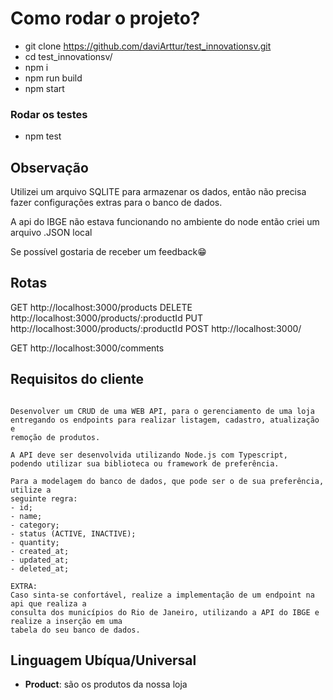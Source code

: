 # Como rodar o projeto?

- git clone https://github.com/daviArttur/test_innovationsv.git
- cd test_innovationsv/
- npm i
- npm run build
- npm start

### Rodar os testes
- npm test


## Observação

Utilizei um arquivo SQLITE para armazenar os dados, então não precisa fazer
configurações extras para o banco de dados.

A api do IBGE não estava funcionando no ambiente do node então criei um arquivo .JSON local

Se possível gostaria de receber um feedback😁

## Rotas
GET      http://localhost:3000/products
DELETE   http://localhost:3000/products/:productId
PUT      http://localhost:3000/products/:productId
POST     http://localhost:3000/

GET      http://localhost:3000/comments

## Requisitos do cliente

```

Desenvolver um CRUD de uma WEB API, para o gerenciamento de uma loja
entregando os endpoints para realizar listagem, cadastro, atualização e 
remoção de produtos.

A API deve ser desenvolvida utilizando Node.js com Typescript,
podendo utilizar sua biblioteca ou framework de preferência.

Para a modelagem do banco de dados, que pode ser o de sua preferência, utilize a
seguinte regra:
- id;
- name;
- category;
- status (ACTIVE, INACTIVE);
- quantity;
- created_at;
- updated_at;
- deleted_at;

EXTRA:
Caso sinta-se confortável, realize a implementação de um endpoint na api que realiza a
consulta dos municípios do Rio de Janeiro, utilizando a API do IBGE e realize a inserção em uma
tabela do seu banco de dados.
```

## Linguagem Ubíqua/Universal
- **Product**: são os produtos da nossa loja
